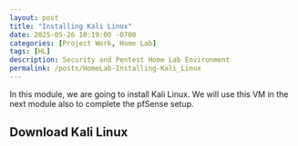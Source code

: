 ```yaml
---
layout: post
title: "Installing Kali Linux"
date: 2025-05-26 10:19:00 -0700
categories: [Project Work, Home Lab]
tags: [HL]
description: Security and Pentest Home Lab Environment
permalink: /posts/HomeLab-Installing-Kali_Linux
---
```


In this module, we are going to install Kali Linux. We will use this VM in the next module also to complete the pfSense setup.

## Download Kali Linux